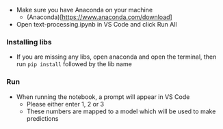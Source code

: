 - Make sure you have Anaconda on your machine
    - (Anaconda)[https://www.anaconda.com/download]
- Open text-processing.ipynb in VS Code and click Run All    

### Installing libs
- If you are missing any libs, open anaconda and open the terminal, then run `pip install` followed by the lib name

### Run
- When running the notebook, a prompt will appear in VS Code
    - Please either enter 1, 2 or 3
    - These numbers are mapped to a model which will be used to make predictions